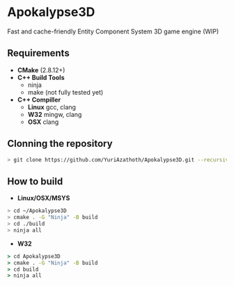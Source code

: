 # Apokalypse3D
Fast and cache-friendly Entity Component System 3D game engine (WIP)

## Requirements
- **CMake** (2.8.12+)
- **C++ Build Tools**
	- ninja
	- make (not fully tested yet)
- **C++ Compiller**
	- **Linux** gcc, clang
	- **W32** mingw, clang
	- **OSX** clang

## Clonning the repository
```bash
> git clone https://github.com/YuriAzathoth/Apokalypse3D.git --recursive 
```

## How to build
- **Linux/OSX/MSYS**
```bash
> cd ~/Apokalypse3D
> cmake . -G "Ninja" -B build
> cd ./build
> ninja all
```
- **W32**
```cmd
> cd Apokalypse3D
> cmake . -G "Ninja" -B build
> cd build
> ninja all
```
